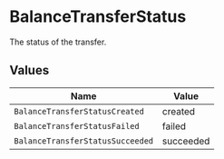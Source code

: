 # BalanceTransferStatus

The status of the transfer.


## Values

| Name                             | Value                            |
| -------------------------------- | -------------------------------- |
| `BalanceTransferStatusCreated`   | created                          |
| `BalanceTransferStatusFailed`    | failed                           |
| `BalanceTransferStatusSucceeded` | succeeded                        |